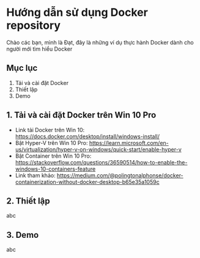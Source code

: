 # Hướng dẫn sử dụng Docker repository
Chào các bạn, mình là Đạt, đây là những ví dụ thực hành Docker dành cho người mới tìm hiểu Docker
## Mục lục
1. Tải và cài đặt Docker
2. Thiết lập
2. Demo
## 1. Tải và cài đặt Docker trên Win 10 Pro
* Link tải Docker trên Win 10: https://docs.docker.com/desktop/install/windows-install/ 
* Bật Hyper-V trên Win 10 Pro: https://learn.microsoft.com/en-us/virtualization/hyper-v-on-windows/quick-start/enable-hyper-v 
* Bật Container trên Win 10 Pro: https://stackoverflow.com/questions/36590514/how-to-enable-the-windows-10-containers-feature 
* Link tham khảo: https://medium.com/@polingtonalphonse/docker-containerization-without-docker-desktop-b65e35a1059c
## 2. Thiết lập
abc
## 3. Demo
abc


